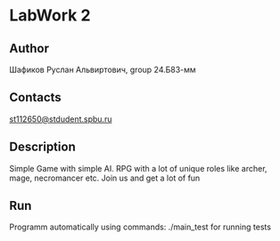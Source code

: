 # LabWork 2
## Author
Шафиков Руслан Альвиртович, group 24.Б83-мм
## Contacts
st112650@stdudent.spbu.ru
## Description
Simple Game with simple AI. RPG with a lot of unique roles like archer, mage, necromancer etc.
Join us and get a lot of fun
## Run
Programm automatically using commands:
./main_test for running tests
